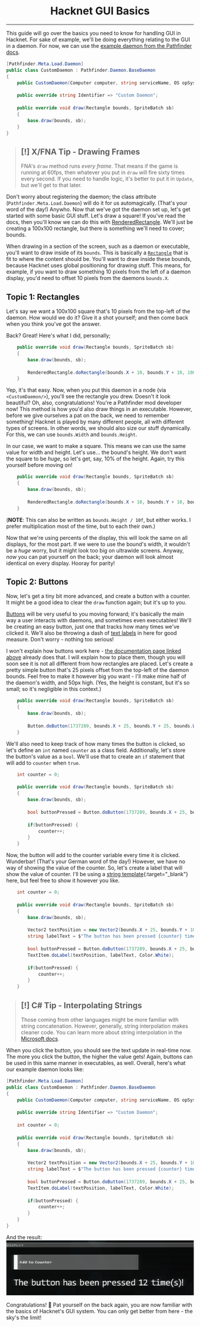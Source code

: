 <center>
<h1>Hacknet GUI Basics</h1>
</center>

---

This guide will go over the basics you need to know for handling GUI in Hacknet. For sake of example, we'll be doing everything relating to the GUI in a daemon. For now, we can use the [example daemon from the Pathfinder docs](https://arkhist.github.io/Hacknet-Pathfinder/mod/daemons/).
```csharp
[Pathfinder.Meta.Load.Daemon]
public class CustomDaemon : Pathfinder.Daemon.BaseDaemon
{
    public CustomDaemon(Computer computer, string serviceName, OS opSystem) : base(computer, serviceName, opSystem) { }

    public override string Identifier => "Custom Daemon";

    public override void draw(Rectangle bounds, SpriteBatch sb)
    {
        base.draw(bounds, sb);
    }
}
```
> ## [!] X/FNA Tip - Drawing Frames   
> FNA's `draw` method runs *every frame*. That means if the game is running at 60fps, then whatever you put in `draw` will fire sixty times every second. If you need to handle logic, it's better to put it in `Update`, but we'll get to that later.

Don't worry about registering the daemon; the class attribute (`Pathfinder.Meta.Load.Daemon`) will do it for us automagically. (That's your word of the day!) Anywho. Now that we've got the daemon set up, let's get started with some basic GUI stuff. Let's draw a square! If you've read the docs, then you'll know we can do this with [RenderedRectangle](../../docs/gui/Rectangles.md#rectangles). We'll just be creating a 100x100 rectangle, but there is something we'll need to cover; bounds.

When drawing in a section of the screen, such as a daemon or executable, you'll want to draw inside of its `bounds`. This is basically a [`Rectangle`](https://learn.microsoft.com/en-us/previous-versions/windows/silverlight/dotnet-windows-silverlight/bb198628(v=xnagamestudio.35)) that is fit to where the content should be. You'll want to draw inside these bounds, because Hacknet uses global positioning for drawing stuff. This means, for example, if you want to draw something 10 pixels from the left of a daemon display, you'd need to offset 10 pixels from the daemons `bounds.X`.

## Topic 1: Rectangles
Let's say we want a 100x100 square that's 10 pixels from the top-left of the daemon. How would we do it? Give it a shot yourself; and then come back when you think you've got the answer.

Back? Great! Here's what I did, personally;
```csharp
    public override void draw(Rectangle bounds, SpriteBatch sb)
    {
        base.draw(bounds, sb);

        RenderedRectangle.doRectangle(bounds.X + 10, bounds.Y + 10, 100, 100, Color.White);
    }
```
Yep, it's that easy. Now, when you put this daemon in a node (via `<CustomDaemon/>`), you'll see the rectangle you drew. Doesn't it look beautiful? Oh, also, congratulations! You're a Pathfinder mod developer now! This method is how you'd also draw things in an executable. However, before we give ourselves a pat on the back, we need to remember something! Hacknet is played by many different people, all with different types of screens. In other words, we should also size our stuff dynamically. For this, we can use `bounds.Width` and `bounds.Height`.

In our case, we want to make a square. This means we can use the same value for width and height. Let's use... the bound's height. We don't want the square to be *huge*, so let's get, say, 10% of the height. Again, try this yourself before moving on!
```csharp
    public override void draw(Rectangle bounds, SpriteBatch sb)
    {
        base.draw(bounds, sb);

        RenderedRectangle.doRectangle(bounds.X + 10, bounds.Y + 10, bounds.Height * 0.1f, bounds.Height * 0.1f, Color.White);
    }
```
(**NOTE**: This can also be written as `bounds.Height / 10f`, but either works. I prefer multiplication most of the time, but to each their own.)

Now that we're using percents of the display, this will look the same on all displays, for the most part. If we were to use the bound's width, it wouldn't be a *huge* worry, but it might look too big on ultrawide screens. Anyway, *now* you can pat yourself on the back; your daemon will look almost identical on every display. Hooray for parity!

## Topic 2: Buttons
Now, let's get a tiny bit more advanced, and create a button with a counter. It might be a good idea to clear the `draw` function again; but it's up to you.

[Buttons](../../docs/gui/Buttons.md) will be very useful to you moving forward; it's basically the main way a user interacts with daemons, and sometimes even executables! We'll be creating an easy button, just one that tracks how many times we've clicked it. We'll also be throwing a dash of [text labels](../../docs/gui/TextItem.md) in here for good measure. Don't worry - nothing too serious!

I won't explain how buttons work here - [the documentation page linked above](../../docs/gui/Buttons.md) already does that. I will explain how to place them, though you will soon see it is not all different from how rectangles are placed. Let's create a pretty simple button that's 25 pixels offset from the top-left of the daemon bounds. Feel free to make it however big you want - I'll make mine half of the daemon's width, and 50px high. (Yes, the height is constant, but it's so small; so it's negligible in this context.)
```csharp
    public override void draw(Rectangle bounds, SpriteBatch sb)
    {
        base.draw(bounds, sb);

        Button.doButton(1737289, bounds.X + 25, bounds.Y + 25, bounds.Width / 2, 50, "Add to Counter", Color.White);
    }
```
We'll also need to keep track of how many times the button is clicked, so let's define an `int` named `counter` as a class field. Additionally, let's store the button's value as a `bool`. We'll use that to create an `if` statement that will add to `counter` when `true`.
```csharp
    int counter = 0;

    public override void draw(Rectangle bounds, SpriteBatch sb)
    {
        base.draw(bounds, sb);

        bool buttonPressed = Button.doButton(1737289, bounds.X + 25, bounds.Y + 25, bounds.Width / 2, 50, "Add to Counter", Color.White);

        if(buttonPressed) {
            counter++;
        }
    }
```
Now, the button will add to the counter variable every time it is clicked. Wunderbar! (That's your German word of the day!) However, we have no way of showing the value of the counter. So, let's create a label that will show the value of counter. I'll be using a [string template](https://learn.microsoft.com/en-us/dotnet/csharp/language-reference/tokens/interpolated){:target="_blank"} here, but feel free to show it however you like.
```csharp
    int counter = 0;

    public override void draw(Rectangle bounds, SpriteBatch sb)
    {
        base.draw(bounds, sb);

        Vector2 textPosition = new Vector2(bounds.X + 25, bounds.Y + 100);
        string labelText = $"The button has been pressed {counter} time(s)!";

        bool buttonPressed = Button.doButton(1737289, bounds.X + 25, bounds.Y + 25, bounds.Width / 2, 50, "Add to Counter", Color.White);
        TextItem.doLabel(textPosition, labelText, Color.White);

        if(buttonPressed) {
            counter++;
        }
    }
```
> ## [!] C# Tip - Interpolating Strings   
> Those coming from other languages might be more familiar with string concatenation. However, generally, string interpolation makes cleaner code. You can learn more about string interpolation in the [Microsoft docs](https://learn.microsoft.com/en-us/dotnet/csharp/language-reference/tokens/interpolated).

When you click the button, you should see the text update in real-time now. The more you click the button, the higher the value gets! Again, buttons can be used in this same manner in executables, as well. Overall, here's what our example daemon looks like:
```csharp
[Pathfinder.Meta.Load.Daemon]
public class CustomDaemon : Pathfinder.Daemon.BaseDaemon
{
    public CustomDaemon(Computer computer, string serviceName, OS opSystem) : base(computer, serviceName, opSystem) { }

    public override string Identifier => "Custom Daemon";

    int counter = 0;

    public override void draw(Rectangle bounds, SpriteBatch sb)
    {
        base.draw(bounds, sb);
        
        Vector2 textPosition = new Vector2(bounds.X + 25, bounds.Y + 100);
        string labelText = $"The button has been pressed {counter} time(s)!";

        bool buttonPressed = Button.doButton(1737289, bounds.X + 25, bounds.Y + 25, bounds.Width / 2, 50, "Add to Counter", Color.White);
        TextItem.doLabel(textPosition, labelText, Color.White);

        if(buttonPressed) {
            counter++;
        }
    }
}
```
And the result:   
![A screenshot of Hacknet showing a daemon with the button and text, stating the button has been pressed 12 times.](./img/buttonCounterExample.png)

Congratulations! 🎉 Pat yourself on the back again, you are now familiar with the basics of Hacknet's GUI system. You can only get better from here - the sky's the limit!